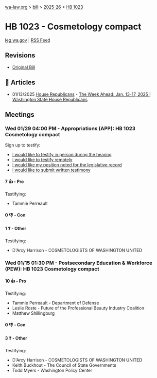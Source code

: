 [wa-law.org](/) > [bill](/bill/) > [2025-26](/bill/2025-26/) > [HB 1023](/bill/2025-26/hb/1023/)

# HB 1023 - Cosmetology compact
[leg.wa.gov](https://app.leg.wa.gov/billsummary?BillNumber=1023&Year=2025&Initiative=false) | [RSS Feed](./rss.xml)

## Revisions
* [Original Bill](1/)

## 📰 Articles
* 01/13/2025 [House Republicans](/org/house_republicans/) - [The Week Ahead: Jan. 13-17, 2025 | Washington State House Republicans](https://houserepublicans.wa.gov/week/the-week-ahead-jan-13-17-2025/#:~:text=HB%201023)

## Meetings
### Wed 01/29 04:00 PM - Appropriations (APP): HB 1023 Cosmetology compact
Sign up to testify:
* [I would like to testify in person during the hearing](https://app.leg.wa.gov/csi/Testifier/Add?chamber=House&mId=32567&aId=162314&caId=25188&tId=1)
* [I would like to testify remotely](https://app.leg.wa.gov/csi/Testifier/Add?chamber=House&mId=32567&aId=162314&caId=25188&tId=2)
* [I would like my position noted for the legislative record](https://app.leg.wa.gov/csi/Testifier/Add?chamber=House&mId=32567&aId=162314&caId=25188&tId=3)
* [I would like to submit written testimony](https://app.leg.wa.gov/csi/Testifier/Add?chamber=House&mId=32567&aId=162314&caId=25188&tId=4)

#### 7 👍 - Pro
Testifying:
* Tammie Perreault

#### 0 👎 - Con

#### 1 ❓ - Other
Testifying:
* D'Arcy Harrison - COSMETOLOGISTS OF WASHINGTON UNITED

### Wed 01/15 01:30 PM - Postsecondary Education & Workforce (PEW): HB 1023 Cosmetology compact
#### 10 👍 - Pro
Testifying:
* Tammie Perreault - Department of Defense
* Leslie Roste - Future of the Professional Beauty Industry Coalition
* Matthew Shillingburg

#### 0 👎 - Con

#### 3 ❓ - Other
Testifying:
* D'Arcy Harrison - COSMETOLOGISTS OF WASHINGTON UNITED
* Keith Buckhout - The Council of State Governments
* Todd Myers - Washington Policy Center
